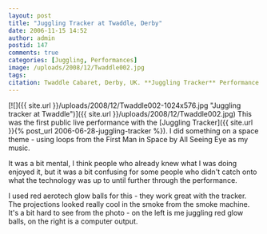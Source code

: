 ```yaml
---
layout: post
title: "Juggling Tracker at Twaddle, Derby"
date: 2006-11-15 14:52
author: admin
postid: 147
comments: true
categories: [Juggling, Performances]
image: /uploads/2008/12/Twaddle002.jpg
tags: 
citation: Twaddle Cabaret, Derby, UK. **Juggling Tracker** Performance (2006)
---
```

[![]({{ site.url }}/uploads/2008/12/Twaddle002-1024x576.jpg "Juggling tracker at Twaddle")]({{ site.url }}/uploads/2008/12/Twaddle002.jpg)
This was the first public live performance with the [Juggling Tracker]({{ site.url }}{% post_url 2006-06-28-juggling-tracker %}). I did something on a space theme - using loops from the First Man in Space by All Seeing Eye as my music.

It was a bit mental, I think people who already knew what I was doing enjoyed it, but it was a bit confusing for some people who didn't catch onto what the technology was up to until further through the performance.

I used red aerotech glow balls for this - they work great with the tracker. The projections looked really cool in the smoke from the smoke machine. It's a bit hard to see from the photo - on the left is me juggling red glow balls, on the right is a computer output.

